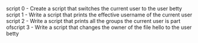 script 0 - Create a script that switches the current user to the user betty
script 1 - Write a script that prints the effective username of the current user
script 2 - Write a script that prints all the groups the current user is part ofscript 3 - Write a script that changes the owner of the file hello to the user betty

